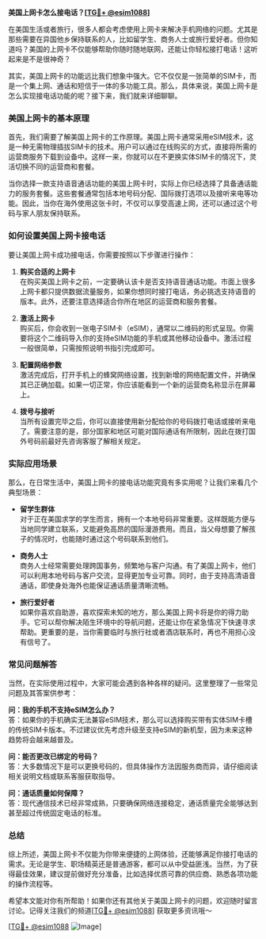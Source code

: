 **美国上网卡怎么接电话？[[TG💪+ @esim1088](https://t.me/s/esim1088)]**

在美国生活或者旅行，很多人都会考虑使用上网卡来解决手机网络的问题。尤其是那些需要在异国他乡保持联系的人，比如留学生、商务人士或旅行爱好者。但你知道吗？美国的上网卡不仅能够帮助你随时随地联网，还能让你轻松接打电话！这听起来是不是很神奇？

其实，美国上网卡的功能远比我们想象中强大。它不仅仅是一张简单的SIM卡，而是一个集上网、通话和短信于一体的多功能工具。那么，具体来说，美国上网卡是怎么实现接电话功能的呢？接下来，我们就来详细聊聊。

### 美国上网卡的基本原理

首先，我们需要了解美国上网卡的工作原理。美国上网卡通常采用eSIM技术，这是一种无需物理插拔SIM卡的技术。用户可以通过在线购买的方式，直接将所需的运营商服务下载到设备中。这样一来，你就可以在不更换实体SIM卡的情况下，灵活切换不同的运营商和套餐。

当你选择一款支持语音通话功能的美国上网卡时，实际上你已经选择了具备通话能力的服务套餐。这些套餐通常包括本地号码分配、国际拨打选项以及接听来电等功能。因此，当你在海外使用这张卡时，不仅可以享受高速上网，还可以通过这个号码与家人朋友保持联系。

### 如何设置美国上网卡接电话

要让美国上网卡成功接电话，你需要按照以下步骤进行操作：

1. **购买合适的上网卡**  
   在购买美国上网卡之前，一定要确认该卡是否支持语音通话功能。市面上很多上网卡都只提供数据流量服务，如果你想同时接打电话，务必挑选支持语音的版本。此外，还要注意选择适合你所在地区的运营商和服务套餐。

2. **激活上网卡**  
   购买后，你会收到一张电子SIM卡（eSIM），通常以二维码的形式呈现。你需要将这个二维码导入你的支持eSIM功能的手机或其他移动设备中。激活过程一般很简单，只需按照说明书指引完成即可。

3. **配置网络参数**  
   激活完成后，打开手机上的蜂窝网络设置，找到新增的网络配置文件，并确保其已正确加载。如果一切正常，你应该能看到一个新的运营商名称显示在屏幕上。

4. **拨号与接听**  
   当所有设置完毕之后，你可以直接使用新分配给你的号码拨打电话或接听来电了。需要注意的是，部分国家和地区可能对国际通话有所限制，因此在拨打国外号码前最好先咨询客服了解相关规定。

### 实际应用场景

那么，在日常生活中，美国上网卡的接电话功能究竟有多实用呢？让我们来看几个典型场景：

- **留学生群体**  
  对于正在美国求学的学生而言，拥有一个本地号码非常重要。这样既能方便与当地同学建立联系，又能避免高昂的国际漫游费用。而且，当父母想要了解孩子的情况时，也能随时通过这个号码联系到他们。

- **商务人士**  
  商务人士经常需要处理跨国事务，频繁地与客户沟通。有了美国上网卡，他们可以利用本地号码与客户交流，显得更加专业可靠。同时，由于支持高清语音通话，即使身处海外也能保证通话质量清晰流畅。

- **旅行爱好者**  
  如果你喜欢自助游，喜欢探索未知的地方，那么美国上网卡将是你的得力助手。它可以帮你解决陌生环境中的导航问题，还能让你在紧急情况下快速寻求帮助。更重要的是，当你需要临时与旅行社或者酒店联系时，再也不用担心没有信号了。

### 常见问题解答

当然，在实际使用过程中，大家可能会遇到各种各样的疑问。这里整理了一些常见问题及其答案供参考：

**问：我的手机不支持eSIM怎么办？**  
答：如果你的手机确实无法兼容eSIM技术，那么可以选择购买带有实体SIM卡槽的传统SIM卡版本。不过建议优先考虑升级至支持eSIM的新机型，因为未来这种趋势将会越来越普及。

**问：能否更改已绑定的号码？**  
答：大多数情况下是可以更换号码的，但具体操作方法因服务商而异，请仔细阅读相关说明文档或联系客服获取指导。

**问：通话质量如何保障？**  
答：现代通信技术已经非常成熟，只要确保网络连接稳定，通话质量完全能够达到甚至超过传统固定电话的标准。

### 总结

综上所述，美国上网卡不仅能为你带来便捷的上网体验，还能够满足你接打电话的需求。无论是学生、职场精英还是普通游客，都可以从中受益匪浅。当然，为了获得最佳效果，建议提前做好充分准备，比如选择优质可靠的供应商、熟悉各项功能的操作流程等。

希望本文能对你有所帮助！如果你还有其他关于美国上网卡的问题，欢迎随时留言讨论。记得关注我们的频道[[TG💪+ @esim1088](https://t.me/s/esim1088)] 获取更多资讯哦～  

[[TG💪+ @esim1088](https://t.me/s/esim1088) ![Image](https://i.postimg.cc/4NQfJmqS/Snipaste-2025-05-13-00-14-12.png)]